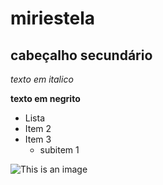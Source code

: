 # miriestela
## cabeçalho secundário

*texto em italico*

**texto em negrito**

* Lista
* Item 2
* Item 3
    * subitem 1
    
![This is an image](https://myoctocat.com/assets/images/base-octocat.svg)
